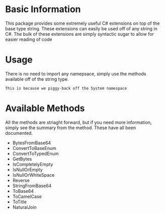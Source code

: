 # Basic Information

This package provides some extremely useful C# extensions on top of the base type string.
These extensions can easily be used off of any string in C#.
The bulk of these extensions are simply syntactic sugar to allow for easier reading of code

# Usage

There is no need to import any namepsace, simply use the methods available off of the string type.

```
This is because we piggy-back off the System namespace
```

# Available Methods

All the methods are striaght forward, but if you need more information, simply see the summary from the method. These have all been documented.

  - BytesFromBase64
  - ConvertToBaseEnum
  - ConvertToTypedEnum
  - GetBytes
  - IsCompletelyEmpty
  - IsNullOrEmpty
  - IsNullOrWhiteSpace
  - Reverse
  - StringFromBase64
  - ToBase64
  - ToCamelCase
  - ToTitle
  - NaturalJoin
